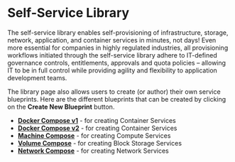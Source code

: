 <figure>
<img src="http://www.hypergrid.com/wp-content/themes/hypergrid/img/logo.png" alt="" />
</figure>

Self-Service Library 
===========================

The self-service library enables self-provisioning of infrastructure, storage, network, application, and container services in minutes, not days! Even more essential for companies in highly regulated industries, all provisioning workflows initiated through the self-service library adhere to IT-defined governance controls, entitlements, approvals and quota policies – allowing IT to be in full control while providing agility and flexibility to application development teams.

The library page also allows users to create (or author) their own service blueprints. Here are the different blueprints that can be created by clicking on the **Create New Blueprint** button.
-   [**Docker Compose v1**](https://github.com/hypergrid-inc/documentation/library/docker-compose-v1/) - for creating Container Services
-   [**Docker Compose v2**](https://github.com/hypergrid-inc/documentation/library/docker-compose-v2/) - for creating Container Services
-   [**Machine Compose**](https://github.com/hypergrid-inc/documentation/library/machine-compose/) - for creating Compute Services
-   [**Volume Compose**](https://github.com/hypergrid-inc/documentation/library/volume-compose/) - for creating Block Storage Services
-   [**Network Compose**](https://github.com/hypergrid-inc/documentation/library/network-compose/) - for creating Network Services
